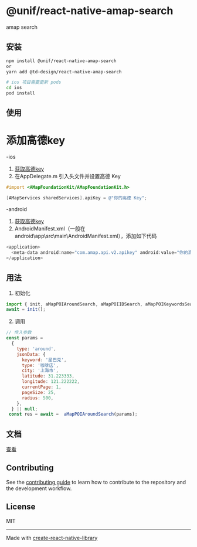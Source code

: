 <!--
 * @Author: 刘利军
 * @Date: 2023-07-20 17:56:38
 * @LastEditors: 刘利军
 * @LastEditTime: 2023-07-21 19:17:17
 * @Description: 
 * @PageName: 
-->
# @unif/react-native-amap-search

amap search

## 安装

```sh
npm install @unif/react-native-amap-search
or
yarn add @td-design/react-native-amap-search

# ios 项目需要更新 pods
cd ios
pod install

```

## 使用

# 添加高德key
-ios
1. [获取高德key](https://lbs.amap.com/api/ios-sdk/guide/create-project/get-key) 
2. 在AppDelegate.m 引入头文件并设置高德 Key 
```objectivec
#import <AMapFoundationKit/AMapFoundationKit.h>

[AMapServices sharedServices].apiKey = @"你的高德 Key";
```

-android
1. [获取高德key](https://lbs.amap.com/api/android-sdk/guide/create-project/get-key) 
2. AndroidManifest.xml（一般在 android\app\src\main\AndroidManifest.xml），添加如下代码

```java
<application>
  <meta-data android:name="com.amap.api.v2.apikey" android:value="你的高德 Key" />
</application>
```
## 用法

1. 初始化
```js
import { init, aMapPOIAroundSearch, aMapPOIIDSearch, aMapPOIKeywordsSearch } from '@unif/react-native-amap-search';
await = init();
```
2. 调用
```js
// 传入参数
const params =
  {
    type: 'around',
    jsonData: {
      keyword: '星巴克',
      type: '咖啡店',
      city: '上海市',
      latitude: 31.223333,
      longitude: 121.222222,
      currentPage: 1,
      pageSize: 25,
      radius: 500,
    },
  } || null;
 const res = await =  aMapPOIAroundSearch(params);

```

## 文档
[查看](https://eudmtest.upbuy.com.cn/js_control/plugindoc/docs/api/amap#%E8%8E%B7%E5%8F%96%E5%9C%B0%E5%9B%BE%E6%95%B0%E6%8D%AE)

## Contributing

See the [contributing guide](CONTRIBUTING.md) to learn how to contribute to the repository and the development workflow.

## License

MIT

---

Made with [create-react-native-library](https://github.com/callstack/react-native-builder-bob)

